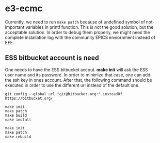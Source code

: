 # e3-ecmc

Currently, we need to run ```make patch``` because of undefined symbol of not-important variables in printf function. This is not the good solution, but the acceptable solution. In order to debug them properly, we might need the complete installation log with the community EPICS enviornment instead of EEE.




## ESS bitbucket account is need

One needs to have the ESS bitbucket accout. **make init** will ask the ESS user name and its password. In order to minimize that case, one can add the ssh key in ones account. After that, the following command should be executed in order to use the different url instead of the default one.


```
git config --global url."git@bitbucket.org:".insteadOf https://bitbucket.org/
```


```
make init
make patch
make build
make install
```



```
make init
make patch
make rebuild

```
